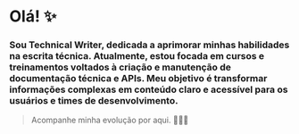 # Olá! ✨
### Sou Technical Writer, dedicada a aprimorar minhas habilidades na escrita técnica. Atualmente, estou focada em cursos e treinamentos voltados à criação e manutenção de documentação técnica e APIs. Meu objetivo é transformar informações complexas em conteúdo claro e acessível para os usuários e times de desenvolvimento.


> Acompanhe minha evolução por aqui. 👩🏻‍💻





<!--
**jessic4neves/jessic4neves** is a ✨ _special_ ✨ repository because its `README.md` (this file) appears on your GitHub profile.

Here are some ideas to get you started:

- 🔭 I’m currently working on ...
- 🌱 I’m currently learning ...
- 👯 I’m looking to collaborate on ...
- 🤔 I’m looking for help with ...
- 💬 Ask me about ...
- 📫 How to reach me: ...
- 😄 Pronouns: ...
- ⚡ Fun fact: ...
-->
